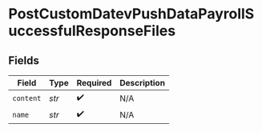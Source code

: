 # PostCustomDatevPushDataPayrollSuccessfulResponseFiles


## Fields

| Field              | Type               | Required           | Description        |
| ------------------ | ------------------ | ------------------ | ------------------ |
| `content`          | *str*              | :heavy_check_mark: | N/A                |
| `name`             | *str*              | :heavy_check_mark: | N/A                |